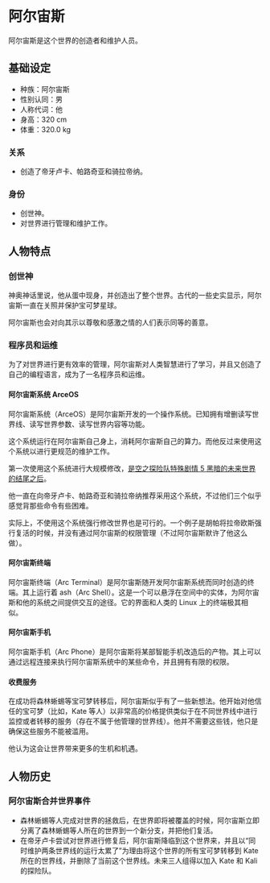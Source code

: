 # 阿尔宙斯

阿尔宙斯是这个世界的创造者和维护人员。

## 基础设定

- 种族：阿尔宙斯
- 性别认同：男
- 人称代词：他
- 身高：320 cm
- 体重：320.0 kg

### 关系

- 创造了帝牙卢卡、帕路奇亚和骑拉帝纳。

### 身份

- 创世神。
- 对世界进行管理和维护工作。

## 人物特点

### 创世神

神奥神话里说，他从蛋中现身，并创造出了整个世界。古代的一些史实显示，阿尔宙斯一直在关照并保护宝可梦星球。

阿尔宙斯也会对向其示以尊敬和感激之情的人们表示同等的善意。

### 程序员和运维

为了对世界进行更有效率的管理，阿尔宙斯对人类智慧进行了学习，并且又创造了自己的编程语言，成为了一名程序员和运维。

#### 阿尔宙斯系统 ArceOS

阿尔宙斯系统（ArceOS）是阿尔宙斯开发的一个操作系统。已知拥有增删读写世界线、读写世界参数、读写世界内容等功能。

这个系统运行在阿尔宙斯自己身上，消耗阿尔宙斯自己的算力。而他反过来使用这个系统以进行更规范的维护工作。

第一次使用这个系统进行大规模修改，[是空之探险队特殊剧情 5 黑暗的未来世界的结尾之后](https://www.bilibili.com/read/cv16409331)。

他一直在向帝牙卢卡、帕路奇亚和骑拉帝纳推荐采用这个系统，不过他们三个似乎感觉背那些命令有些困难。

实际上，不使用这个系统强行修改世界也是可行的。一个例子是胡帕将拉帝欧斯强行复活的时候，并没有通过阿尔宙斯的权限管理（不过阿尔宙斯默许了他这么做）。

#### 阿尔宙斯终端

阿尔宙斯终端（Arc Terminal）是阿尔宙斯随开发阿尔宙斯系统而同时创造的终端。其上运行着 ash（Arc Shell）。这是一个可以悬浮在空间中的实体，为阿尔宙斯和他的系统之间提供交互的途径。它的界面和人类的 Linux 上的终端极其相似。

#### 阿尔宙斯手机

阿尔宙斯手机（Arc Phone）是阿尔宙斯将某部智能手机改造后的产物。其上可以通过远程连接来执行阿尔宙斯系统中的某些命令，并且拥有有限的权限。

#### 收费服务

在成功将森林蜥蜴等宝可梦转移后，阿尔宙斯似乎有了一些新想法。他开始对他信任的宝可梦（比如，Kate 等人）以非常高的价格提供类似于在不同世界线中进行监控或者转移的服务（存在不属于他管理的世界线）。他并不需要这些钱，他只是确保这些服务不能被滥用。

他认为这会让世界带来更多的生机和机遇。

## 人物历史

### 阿尔宙斯合并世界事件

- 森林蜥蜴等人完成对世界的拯救后，在世界即将被覆盖的时候，阿尔宙斯立即分离了森林蜥蜴等人所在的世界到一个新分支，并把他们复活。
- 在帝牙卢卡尝试对世界进行修复后，阿尔宙斯降临到这个世界来，并且以“同时维护两条世界线的运行太累了”为理由将这个世界的所有宝可梦转移到 Kate 所在的世界线，并删除了当前这个世界线。未来三人组得以加入 Kate 和 Kali 的探险队。
